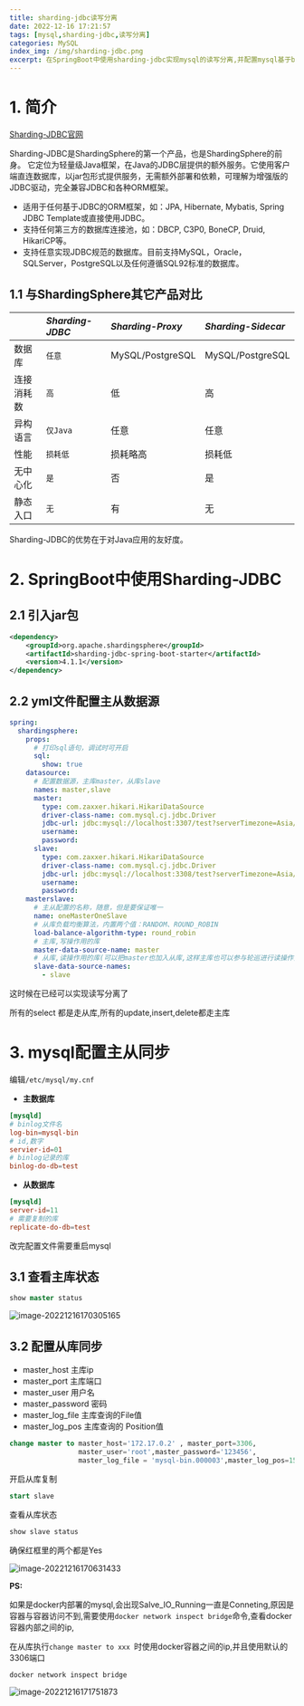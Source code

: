 ```yaml
---
title: sharding-jdbc读写分离
date: 2022-12-16 17:21:57
tags: [mysql,sharding-jdbc,读写分离]
categories: MySQL
index_img: /img/sharding-jdbc.png
excerpt: 在SpringBoot中使用sharding-jdbc实现mysql的读写分离,并配置mysql基于binlog的主从同步
---
```

# 1. 简介

[Sharding-JDBC官网](https://shardingsphere.apache.org/document/4.1.0/cn/manual/sharding-jdbc/)

Sharding-JDBC是ShardingSphere的第一个产品，也是ShardingSphere的前身。 它定位为轻量级Java框架，在Java的JDBC层提供的额外服务。它使用客户端直连数据库，以jar包形式提供服务，无需额外部署和依赖，可理解为增强版的JDBC驱动，完全兼容JDBC和各种ORM框架。

- 适用于任何基于JDBC的ORM框架，如：JPA, Hibernate, Mybatis, Spring JDBC Template或直接使用JDBC。
- 支持任何第三方的数据库连接池，如：DBCP, C3P0, BoneCP, Druid, HikariCP等。
- 支持任意实现JDBC规范的数据库。目前支持MySQL，Oracle，SQLServer，PostgreSQL以及任何遵循SQL92标准的数据库。

## 1.1 与ShardingSphere其它产品对比

|            | *Sharding-JDBC* | *Sharding-Proxy* | *Sharding-Sidecar* |
| :--------- | :-------------- | :--------------- | :----------------- |
| 数据库     | `任意`          | MySQL/PostgreSQL | MySQL/PostgreSQL   |
| 连接消耗数 | `高`            | 低               | 高                 |
| 异构语言   | `仅Java`        | 任意             | 任意               |
| 性能       | `损耗低`        | 损耗略高         | 损耗低             |
| 无中心化   | `是`            | 否               | 是                 |
| 静态入口   | `无`            | 有               | 无                 |

Sharding-JDBC的优势在于对Java应用的友好度。

# 2. SpringBoot中使用Sharding-JDBC

## 2.1 引入jar包

```xml
<dependency>
	<groupId>org.apache.shardingsphere</groupId>
	<artifactId>sharding-jdbc-spring-boot-starter</artifactId>
	<version>4.1.1</version>
</dependency>
```

## 2.2 yml文件配置主从数据源

```yml
spring:
  shardingsphere:
    props:
      # 打印sql语句，调试时可开启
      sql:
        show: true
    datasource:
      # 配置数据源，主库master，从库slave
      names: master,slave
      master:
        type: com.zaxxer.hikari.HikariDataSource
        driver-class-name: com.mysql.cj.jdbc.Driver
        jdbc-url: jdbc:mysql://localhost:3307/test?serverTimezone=Asia/Shanghai&useUnicode=true&characterEncoding=utf8&useSSL=false
        username: 
        password: 
      slave:
        type: com.zaxxer.hikari.HikariDataSource
        driver-class-name: com.mysql.cj.jdbc.Driver
        jdbc-url: jdbc:mysql://localhost:3308/test?serverTimezone=Asia/Shanghai&useUnicode=true&characterEncoding=utf8&useSSL=false
        username: 
        password: 
    masterslave:
      # 主从配置的名称，随意，但是要保证唯一
      name: oneMasterOneSlave
      # 从库负载均衡算法，内置两个值：RANDOM、ROUND_ROBIN
      load-balance-algorithm-type: round_robin
      # 主库,写操作用的库
      master-data-source-name: master
      # 从库,读操作用的库(可以把master也加入从库,这样主库也可以参与轮巡进行读操作)
      slave-data-source-names: 
        - slave
```

这时候在已经可以实现读写分离了

所有的select 都是走从库,所有的update,insert,delete都走主库



# 3. mysql配置主从同步

编辑`/etc/mysql/my.cnf`

- **主数据库**

```conf
[mysqld]
# binlog文件名
log-bin=mysql-bin
# id,数字
servier-id=01
# binlog记录的库
binlog-do-db=test
```

- **从数据库**

```cnf
[mysqld]
server-id=11
# 需要复制的库
replicate-do-db=test
```

改完配置文件需要重启mysql

## 3.1 查看主库状态

```sql
show master status
```

![image-20221216170305165](https://image-1306887402.cos.ap-nanjing.myqcloud.com/markDown/image-20221216170305165.png)

## 3.2 配置从库同步

- master_host  主库ip
- master_port 主库端口
- master_user 用户名
- master_password 密码
- master_log_file 主库查询的File值
- master_log_pos 主库查询的 Position值

```sql
change master to master_host='172.17.0.2' , master_port=3306, 
                 master_user='root',master_password='123456',
                 master_log_file = 'mysql-bin.000003',master_log_pos=154;
```

开启从库复制

```sql
start slave
```

查看从库状态

```sql
show slave status 
```

确保红框里的两个都是Yes

![image-20221216170631433](https://image-1306887402.cos.ap-nanjing.myqcloud.com/markDown/image-20221216170631433.png)





**PS:**

如果是docker内部署的mysql,会出现Salve_IO_Running一直是Conneting,原因是容器与容器访问不到,需要使用`docker network inspect bridge`命令,查看docker 容器内部之间的ip,

在从库执行`change master to xxx `时使用docker容器之间的ip,并且使用默认的3306端口

```shell
docker network inspect bridge
```

![image-20221216171751873](https://image-1306887402.cos.ap-nanjing.myqcloud.com/markDown/image-20221216171751873.png)